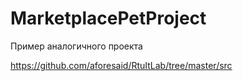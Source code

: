 # MarketplacePetProject

Пример аналогичного проекта 

https://github.com/aforesaid/RtuItLab/tree/master/src
